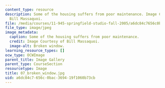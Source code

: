 ```yaml
---
content_type: resource
description: Some of the housing suffers from poor maintenance. Image Courtesy of
  Bill Massaquoi.
file: /media/courses/11-945-springfield-studio-fall-2005/a6dc84c7656c0bac369419f1060b73cb_07_broken_window.jpg
file_type: image/jpeg
image_metadata:
  caption: Some of the housing suffers from poor maintenance.
  credit: Image Courtesy of Bill Massaquoi.
  image-alt: Broken window.
learning_resource_types: []
ocw_type: OCWImage
parent_title: Image Gallery
parent_type: CourseSection
resourcetype: Image
title: 07_broken_window.jpg
uid: a6dc84c7-656c-0bac-3694-19f1060b73cb
---
```

